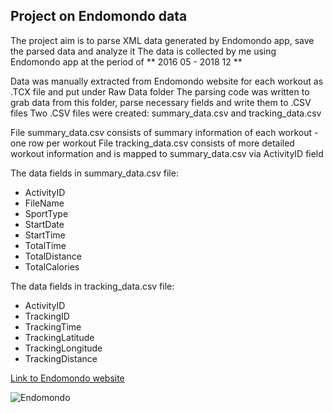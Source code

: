 
## Project on Endomondo data ##

The project aim is to parse XML data generated by Endomondo app, save the parsed data and analyze it
The data is collected by me using Endomondo app at the period of ** 2016 05 - 2018 12 **

Data was manually extracted from Endomondo website for each workout as .TCX file and put under Raw Data folder
The parsing code was written to grab data from this folder, parse necessary fields and write them to .CSV files
Two .CSV files were created: summary_data.csv and tracking_data.csv

File summary_data.csv consists of summary information of each workout - one row per workout
File tracking_data.csv consists of more detailed workout information and is mapped to summary_data.csv via ActivityID field

The data fields in summary_data.csv file:
- ActivityID
- FileName
- SportType
- StartDate
- StartTime
- TotalTime
- TotalDistance
- TotalCalories

The data fields in tracking_data.csv file:
- ActivityID
- TrackingID
- TrackingTime
- TrackingLatitude
- TrackingLongitude
- TrackingDistance

[Link to Endomondo website](https://www.endomondo.com/)

![Endomondo](https://www.endomondo.com/assets/view/layout/header/assets/logo.d0fd19c5bf9f7f9684bf0dc9a21f3141.svg)
